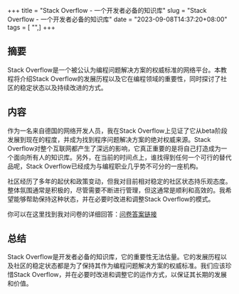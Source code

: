 +++
title = "Stack Overflow - 一个开发者必备的知识库"
slug = "Stack Overflow - 一个开发者必备的知识库"
date = "2023-09-08T14:37:20+08:00"
tags = [ "",]
+++


## 摘要

Stack Overflow是一个被公认为编程问题解决方案的权威标准的网络平台。本教程将介绍Stack Overflow的发展历程以及它在编程领域的重要性，同时探讨了社区的稳定状态以及持续改进的方式。

## 内容

作为一名来自德国的网络开发人员，我在Stack Overflow上见证了它从beta阶段发展到现在的程度，并成为找到程序问题解决方案的绝对权威来源。Stack Overflow对整个互联网都产生了深远的影响，它真正重要的是将自己打造成为一个面向所有人的知识库。另外，在当前的时间点上，谁找得到任何一个可行的替代品呢，Stack Overflow已经成为与编程职业几乎势不可分的一座机构。

社区经历了多年的起伏和政策变动，但我对目前相对稳定的社区状态持乐观态度。整体氛围通常是积极的，尽管需要不断进行管理，但这通常是顺利和高效的。我希望能够帮助保持这种状态，并在必要时改进和调整Stack Overflow的模式。

你可以在这里找到我对问卷的详细回答：[问卷答案链接](http://meta.stackoverflow.com/a/337653/476)

## 总结

Stack Overflow是开发者必备的知识库，它的重要性无法估量。它的发展历程以及社区的稳定状态都是为了保持其作为编程问题解决方案的权威标准。我们应该珍惜Stack Overflow，并在必要时改进和调整它的运作方式，以保证其长期的发展和价值。

